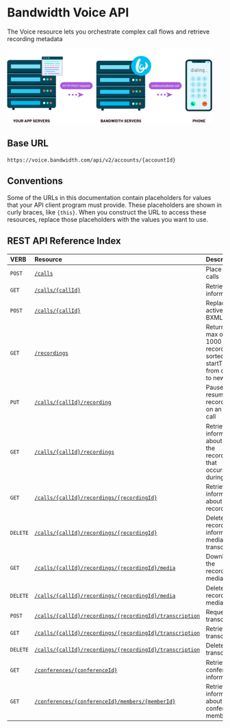 # Bandwidth Voice API

The Voice resource lets you orchestrate complex call flows and retrieve recording metadata

<img src="../../images/create_call.png" style="max-width:95%">

## Base URL
`https://voice.bandwidth.com/api/v2/accounts/{accountId}`

## Conventions
Some of the URLs in this documentation contain placeholders for values that your API client program must provide. These placeholders are shown in curly braces, like `{this}`. When you construct the URL to access these resources, replace those placeholders with the values you want to use.

## REST API Reference Index

| VERB                               | Resource                                                                                              | Description                                                                  |
|:-----------------------------------|:------------------------------------------------------------------------------------------------------|:-----------------------------------------------------------------------------|
| <code class="post">POST</code>     | [`/calls`](calls/postCalls.md)                                                                        | Place phone calls                                                            |
| <code class="get">GET</code>       | [`/calls/{callId}`](calls/getCallsCallId.md)                                                          | Retrieve call information                                                    |
| <code class="post">POST</code>     | [`/calls/{callId}`](calls/postCallsCallId.md)                                                         | Replace an active call's BXML                                                |
| <code class="get">GET</code>       | [`/recordings`](recordings/getRecordings.md)                                                               | Returns a max of 1000 recordings, sorted by startTime from oldest to newest  |
| <code class="put">PUT</code>       | [`/calls/{callId}/recording`](recordings/putCallsCallIdRecording.md)                                       | Pause or resume a recording on an active call                                |
| <code class="get">GET</code>       | [`/calls/{callId}/recordings`](recordings/getCallsCallIdRecordings.md)                                     | Retrieve information about all of the recordings that occurred during a call |
| <code class="get">GET</code>       | [`/calls/{callId}/recordings/{recordingId}`](recordings/getCallsCallIdRecordingsRecordingId.md)            | Retrieve information about a recording                                       |
| <code class="delete">DELETE</code> | [`/calls/{callId}/recordings/{recordingId}`](recordings/deleteCallsCallIdRecordingsRecordingId.md)         | Delete the recording information, media and transcription                    |
| <code class="get">GET</code>       | [`/calls/{callId}/recordings/{recordingId}/media`](recordings/getCallsCallIdRecordingsRecordingIdMedia.md)                    | Download the recording media                              |
| <code class="delete">DELETE</code> | [`/calls/{callId}/recordings/{recordingId}/media`](recordings/deleteCallsCallIdRecordingsRecordingIdMedia.md)                 | Delete the recording media                                |
| <code class="post">POST</code>     | [`/calls/{callId}/recordings/{recordingId}/transcription`](recordings/postCallsCallIdRecordingsRecordingIdTranscription.md)   | Request a transcription                                   |
| <code class="get">GET</code>       | [`/calls/{callId}/recordings/{recordingId}/transcription`](recordings/getCallsCallIdRecordingsRecordingIdTranscription.md)    | Retrieve the transcription                                |
| <code class="delete">DELETE</code> | [`/calls/{callId}/recordings/{recordingId}/transcription`](recordings/deleteCallsCallIdRecordingsRecordingIdTranscription.md) | Delete the transcription                                  |
| <code class="put">GET</code>       | [`/conferences/{conferenceId}`](conferences/getConference.md)                                                                 | Retrieve conference information                           |
| <code class="put">GET</code>       | [`/conferences/{conferenceId}/members/{memberId}`](conferences/getConferenceMember.md)                                        | Retrieve information about a conference member            |
